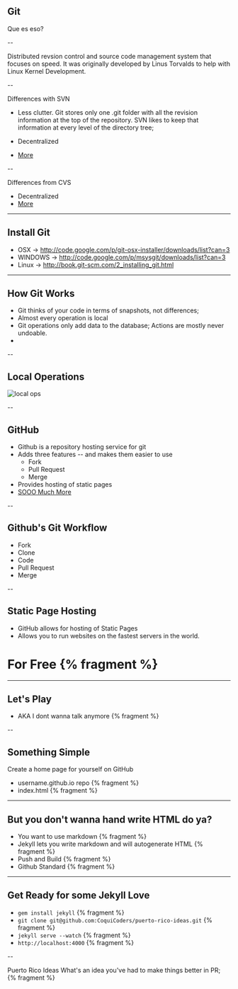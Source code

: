 
## Git

Que es eso?

--

Distributed revsion control and source code management system that focuses on speed. It was originally developed by Linus Torvalds to help with Linux Kernel Development.

--

Differences with SVN

* Less clutter.  Git stores only one .git folder with all the revision information at the top of the repository.  SVN likes to keep that information at every level of the directory tree;

* Decentralized

* [More](http://stackoverflow.com/questions/871/why-is-git-better-than-subversion)

--

Differences from CVS

* Decentralized
* [More](http://stackoverflow.com/questions/802573/difference-between-git-and-cvs)

---

## Install Git

* OSX -> http://code.google.com/p/git-osx-installer/downloads/list?can=3
* WINDOWS -> http://code.google.com/p/msysgit/downloads/list?can=3
* Linux -> http://book.git-scm.com/2_installing_git.html

---

## How Git Works
* Git thinks of your code in terms of snapshots, not differences;
* Almost every operation is local
* Git operations only add data to the database;  Actions are mostly never undoable.
*

--

## Local Operations

![local ops](http://git-scm.com/figures/18333fig0106-tn.png)


--

## GitHub
* Github is a repository hosting service for git
* Adds three features -- and makes them easier to use
  * Fork
  * Pull Request
  * Merge
* Provides hosting of static pages
* [SOOO Much More](https://github.com/blog/category/ship)

--

## Github's Git Workflow

* Fork
* Clone
* Code
* Pull Request
* Merge

--

## Static Page Hosting
* GitHub allows for hosting of Static Pages
* Allows you to run websites on the fastest servers in the world.

# For Free {% fragment %}

---

## Let's Play
* AKA I dont wanna talk anymore {% fragment %}

--

## Something Simple

Create a home page for yourself on GitHub
* username.github.io repo {% fragment %}
* index.html {% fragment %}

---

## But you don't wanna hand write HTML do ya?
* You want to use markdown {% fragment %}
* Jekyll lets you write markdown and will autogenerate HTML {% fragment %}
* Push and Build {% fragment %}
* Github Standard {% fragment %}

---

## Get Ready for some Jekyll Love
* `gem install jekyll` {% fragment %}
* `git clone git@github.com:CoquiCoders/puerto-rico-ideas.git` {% fragment %}
* `jekyll serve --watch` {% fragment %}
* `http://localhost:4000` {% fragment %}

--

Puerto Rico Ideas
What's an idea you've had to make things better in PR;
{% fragment %}


